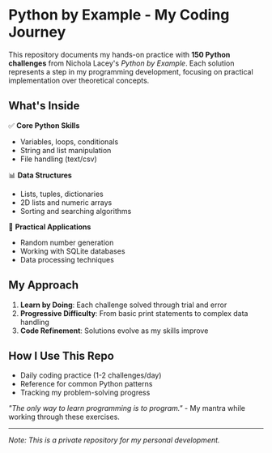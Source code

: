 # Python by Example - My Coding Journey

This repository documents my hands-on practice with **150 Python challenges** from Nichola Lacey's *Python by Example*. Each solution represents a step in my programming development, focusing on practical implementation over theoretical concepts.

## What's Inside

✅ **Core Python Skills**
- Variables, loops, conditionals
- String and list manipulation
- File handling (text/csv)

📊 **Data Structures**
- Lists, tuples, dictionaries
- 2D lists and numeric arrays
- Sorting and searching algorithms

🔧 **Practical Applications**
- Random number generation
- Working with SQLite databases
- Data processing techniques

## My Approach

1. **Learn by Doing**: Each challenge solved through trial and error
2. **Progressive Difficulty**: From basic print statements to complex data handling
3. **Code Refinement**: Solutions evolve as my skills improve

## How I Use This Repo

- Daily coding practice (1-2 challenges/day)
- Reference for common Python patterns
- Tracking my problem-solving progress

*"The only way to learn programming is to program."* - My mantra while working through these exercises.

---

*Note: This is a private repository for my personal development.*
